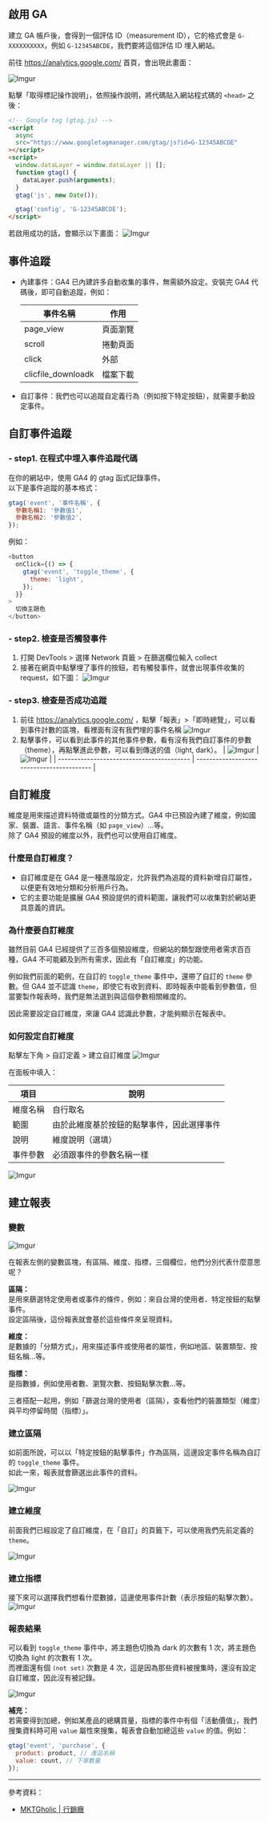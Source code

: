## 啟用 GA

建立 GA 帳戶後，會得到一個評估 ID（measurement ID），它的格式會是 `G-XXXXXXXXXX`，例如 `G-12345ABCDE`，我們要將這個評估 ID 埋入網站。

前往 https://analytics.google.com/ 首頁，會出現此畫面：

![Imgur](https://i.imgur.com/G6ylTvq.png)

點擊「取得標記操作說明」，依照操作說明，將代碼貼入網站程式碼的 `<head>` 之後：

```html
<!-- Google tag (gtag.js) -->
<script
  async
  src="https://www.googletagmanager.com/gtag/js?id=G-12345ABCDE"
></script>
<script>
  window.dataLayer = window.dataLayer || [];
  function gtag() {
    dataLayer.push(arguments);
  }
  gtag('js', new Date());

  gtag('config', 'G-12345ABCDE');
</script>
```

若啟用成功的話，會顯示以下畫面：
![Imgur](https://i.imgur.com/zyicIPo.png)

## 事件追蹤

- 內建事件：GA4 已內建許多自動收集的事件，無需額外設定。安裝完 GA4 代碼後，即可自動追蹤，例如：

  | 事件名稱           | 作用     |
  | ------------------ | -------- |
  | page_view          | 頁面瀏覽 |
  | scroll             | 捲動頁面 |
  | click              | 外部     |
  | clicfile_downloadk | 檔案下載 |

- 自訂事件：我們也可以追蹤自定義行為（例如按下特定按鈕），就需要手動設定事件。

## 自訂事件追蹤

### - step1. 在程式中埋入事件追蹤代碼

在你的網站中，使用 GA4 的 gtag 函式記錄事件。\
以下是事件追蹤的基本格式：

```javascript
gtag('event', '事件名稱', {
  參數名稱1: '參數值1',
  參數名稱2: '參數值2',
});
```

例如：

```javascript
<button
  onClick={() => {
    gtag('event', 'toggle_theme', {
      theme: 'light',
    });
  }}
>
  切換主題色
</button>
```

### - step2. 檢查是否觸發事件

1. 打開 DevTools > 選擇 Network 頁籤 > 在篩選欄位輸入 collect
2. 接著在網頁中點擊埋了事件的按鈕，若有觸發事件，就會出現事件收集的 request，如下圖：
   ![Imgur](https://i.imgur.com/K5f9H4J.png)

### - step3. 檢查是否成功追蹤

1. 前往 https://analytics.google.com/ ，點擊「報表」>「即時總覽」，可以看到事件計數的區塊，看裡面有沒有我們埋的事件名稱
   ![Imgur](https://i.imgur.com/A4uMydc.png)
2. 點擊事件，可以看到此事件的其他事件參數，看有沒有我們自訂事件的參數（theme），再點擊進此參數，可以看到傳送的值（light, dark）。
   | ![Imgur](https://i.imgur.com/PLAoG8Q.png) | ![Imgur](https://i.imgur.com/y1ADbeq.png) |
   | ----------------------------------------- | ----------------------------------------- |

## 自訂維度

維度是用來描述資料特徵或屬性的分類方式。GA4 中已預設內建了維度，例如國家、裝置、語言、事件名稱（如 `page_view`）...等。\
除了 GA4 預設的維度以外，我們也可以使用自訂維度。

### 什麼是自訂維度？

- 自訂維度是在 GA4 是一種進階設定，允許我們為追蹤的資料新增自訂屬性，以便更有效地分類和分析用戶行為。
- 它的主要功能是擴展 GA4 預設提供的資料範圍，讓我們可以收集對於網站更具意義的資訊。

### 為什麼要自訂維度

雖然目前 GA4 已經提供了三百多個預設維度，但網站的類型跟使用者需求百百種，GA4 不可能顧及到所有需求，因此有「自訂維度」的功能。

例如我們前面的範例，在自訂的 `toggle_theme` 事件中，還帶了自訂的 `theme` 參數。但 GA4 並不認識 `theme`，即使它有收到資料、即時報表中能看到參數值，但當要製作報表時，我們是無法選到與這個參數相關維度的。

因此需要設定自訂維度，來讓 GA4 認識此參數，才能夠顯示在報表中。

### 如何設定自訂維度

點擊左下角 > 自訂定義 > 建立自訂維度
![Imgur](https://i.imgur.com/VfiPIhD.png)

在面板中填入：

| 項目     | 說明                                       |
| -------- | ------------------------------------------ |
| 維度名稱 | 自行取名                                   |
| 範圍     | 由於此維度基於按鈕的點擊事件，因此選擇事件 |
| 說明     | 維度說明（選填）                           |
| 事件參數 | 必須跟事件的參數名稱一樣                   |

![Imgur](https://i.imgur.com/mEN41fm.png)

## 建立報表

### 變數

![Imgur](https://i.imgur.com/PMbX2A7.png)

在報表左側的變數區塊，有區隔、維度、指標，三個欄位，他們分別代表什麼意思呢？

**區隔：**\
是用來篩選特定使用者或事件的條件，例如：來自台灣的使用者、特定按鈕的點擊事件。\
設定區隔後，這份報表就會基於這些條件來呈現資料。

**維度：**\
是數據的「分類方式」，用來描述事件或使用者的屬性，例如地區、裝置類型、按鈕名稱...等。

**指標：**\
是指數據，例如使用者數、瀏覽次數、按鈕點擊次數...等。

三者搭配一起用，例如「篩選台灣的使用者（區隔），查看他們的裝置類型（維度）與平均停留時間（指標）」。

### 建立區隔

如前面所說，可以以「特定按鈕的點擊事件」作為區隔，這邊設定事件名稱為自訂的 `toggle_theme` 事件。\
如此一來，報表就會篩選出此事件的資料。

![Imgur](https://i.imgur.com/ujJRijr.png)

### 建立維度

前面我們已經設定了自訂維度，在「自訂」的頁籤下，可以使用我們先前定義的 `theme`。

![Imgur](https://i.imgur.com/EPbVdng.png)

### 建立指標

接下來可以選擇我們想看什麼數據，這邊使用事件計數（表示按鈕的點擊次數）。
![Imgur](https://i.imgur.com/6ncbiMM.png)

### 報表結果

可以看到 `toggle_theme` 事件中，將主題色切換為 dark 的次數有 1 次，將主題色切換為 light 的次數有 1 次。\
而裡面還有個 `(not set)` 次數是 4 次，這是因為那些資料被搜集時，還沒有設定自訂維度，因此沒有被記錄。

![Imgur](https://i.imgur.com/BpbkDBf.png)

**補充：**\
若需要得到加總，例如某產品的總購買量，指標的事件中有個「活動價值」，我們搜集資料時可用 `value` 屬性來搜集，報表會自動加總這些 `value` 的值。例如：

```javascript
gtag('event', 'purchase', {
  product: product, // 產品名稱
  value: count, // 下單數量
});
```

---

參考資料：

- [MKTGholic | 行銷癮](https://mktgholic.com/google-analytics-4/ga4-custom-dimension/)
